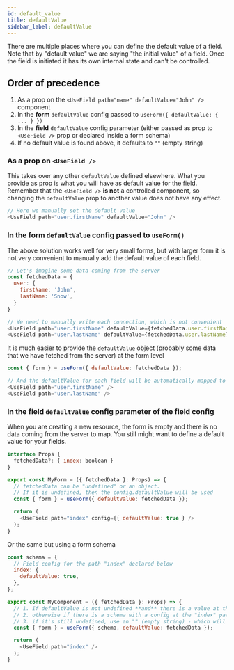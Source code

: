 ```yaml
---
id: default_value
title: defaultValue
sidebar_label: defaultValue
---
```


There are multiple places where you can define the default value of a field. Note that by "default value" we are saying "the initial value" of a field. Once the field is initiated it has its own internal state and can't be controlled.

## Order of precedence

1. As a prop on the `<UseField path="name" defaultValue="John" />` component
2. In the **form** `defaultValue` config passed to `useForm({ defaultValue: { ... } })`
3. In the **field** `defaultValue` config parameter (either passed as prop to `<UseField />` prop or declared inside a form schema)
4. If no default value is found above, it defaults to `""` (empty string)

### As a prop on `<UseField />`

This takes over any other `defaultValue` defined elsewhere. What you provide as prop is what you will have as default value for the field. Remember that the `<UseField />` **is not** a controlled component, so changing the `defaultValue` prop to another value does not have any effect.

```js
// Here we manually set the default value 
<UseField path="user.firstName" defaultValue="John" />
```

### In the form `defaultValue` config passed to `useForm()`

The above solution works well for very small forms, but with larger form it is not very convenient to manually add the default value of each field.

```js
// Let's imagine some data coming from the server
const fetchedData = {
  user: {
    firstName: 'John',
    lastName: 'Snow',
  }
}

// We need to manually write each connection, which is not convenient
<UseField path="user.firstName" defaultValue={fetchedData.user.firstName} />
<UseField path="user.lastName" defaultValue={fetchedData.user.lastName} />
```

It is much easier to provide the `defaultValue` object (probably some data that we have fetched from the server) at the form level

```js
const { form } = useForm({ defaultValue: fetchedData });

// And the defaultValue for each field will be automatically mapped to its paths
<UseField path="user.firstName" />
<UseField path="user.lastName" />
```

### In the field `defaultValue` config parameter of the field config

When you are creating a new resource, the form is empty and there is no data coming from the server to map. You still might want to define a default value for your fields.

```js
interface Props {
  fetchedData?: { index: boolean }
}

export const MyForm = ({ fetchedData }: Props) => {
  // fetchedData can be "undefined" or an object.
  // If it is undefined, then the config.defaultValue will be used
  const { form } = useForm({ defaultValue: fetchedData });

  return (
    <UseField path="index" config={{ defaultValue: true } />
  );
}
```

Or the same but using a form schema

```js
const schema = {
  // Field config for the path "index" declared below
  index: {
    defaultValue: true,
  },
};

export const MyComponent = ({ fetchedData }: Props) => {
  // 1. If defaultValue is not undefined **and** there is a value at the "index" path, use it
  // 2. otherwise if there is a schema with a config at the "index" path read its "defaultValue"
  // 3. if it's still undefined, use an "" (empty string) - which will throw an error for a checkbox field-.
  const { form } = useForm({ schema, defaultValue: fetchedData });

  return (
    <UseField path="index" />
  );
}
```
